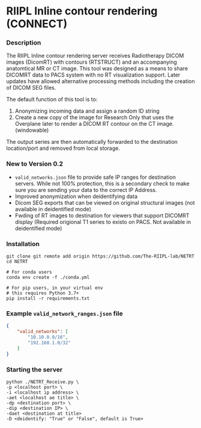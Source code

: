 # RIIPL Inline contour rendering (CONNECT)

### Description
The RIIPL Inline contour rendering server receives Radiotherapy DICOM images (DicomRT) with contours (RTSTRUCT) and an accompanying anatomtical MR or CT image. 
This tool was designed as a means to share DICOMRT data to PACS system with no RT visualization support. Later updates have allowed alternative processing methods including the creation of DICOM SEG files. 

The default function of this tool is to:

1. Anonymizing incoming data and assign a random ID string
2. Create a new copy of the image for Research Only that uses the Overplane later to render a DICOM RT contour on the CT image. (windowable)

The output series are then automatically forwarded to the destination location/port and removed from local storage.

### New to Version 0.2
- `valid_networks.json` file to provide safe IP ranges for destination servers. While not 100% protection, this is a secondary check to make sure you are sending your data to the correct IP Address. 
- Improved anonymization when deidentifying data
- Dicom SEG exports that can be viewed on original structural images (not available in deidentified mode)
- Fwding of RT images to destination for viewers that support DICOMRT display (Required origional T1 series to existo on PACS. Not available in deidentified mode)

### Installation 
```shell
git clone git remote add origin https://github.com/The-RIIPL-lab/NETRT
cd NETRT

# For conda users
conda env create -f ./conda.yml

# For pip users, in your virtual env
# this requires Python 3.7+
pip install -r requirements.txt
```

### Example `valid_network_ranges.json` file
```json
{
    "valid_networks": [
        "10.10.0.0/16",
        "192.168.1.0/32"
    ]
}
```

### Starting the server
```shell
python ./NETRT_Receive.py \
-p <localhost port> \
-i <localhost ip address> \
-aet <localhost ae title> \
-dp <destination port> \
-dip <destination IP> \
-daet <destination at title>
-D <deidentify: "True" or "False", default is True>
```